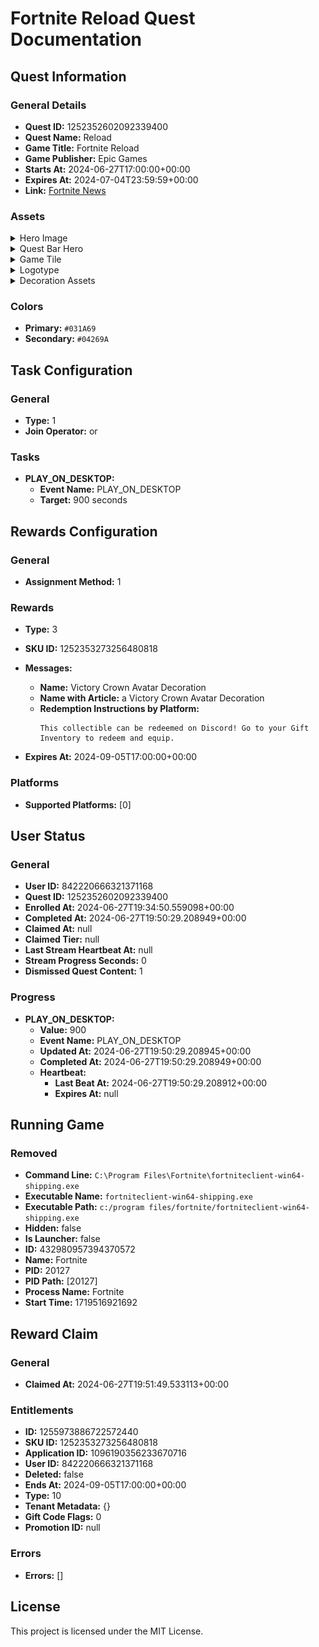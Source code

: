 # Fortnite Reload Quest Documentation

## Quest Information

### General Details
- **Quest ID:** 1252352602092339400
- **Quest Name:** Reload
- **Game Title:** Fortnite Reload
- **Game Publisher:** Epic Games
- **Starts At:** 2024-06-27T17:00:00+00:00
- **Expires At:** 2024-07-04T23:59:59+00:00
- **Link:** [Fortnite News](https://www.fortnite.com/news/squad-up-for-fortnite-reload)

### Assets
<details>
  <summary>Hero Image</summary>
  <img src="assets/quests/1252352602092339400/hero.jpg" alt="Hero Image" width="200"/>
</details>

<details>
  <summary>Quest Bar Hero</summary>
  <img src="assets/quests/1252352602092339400/quest_bar_hero_square.jpg" alt="Quest Bar Hero" width="200"/>
</details>

<details>
  <summary>Game Tile</summary>
  <img src="assets/quests/1252352602092339400/dark/fortnite_tile_with_background.png" alt="Game Tile" width="200"/>
</details>

<details>
  <summary>Logotype</summary>
  <img src="assets/quests/1252352602092339400/dark/fortnite_logotype.png" alt="Logotype" width="200"/>
</details>

<details>
  <summary>Decoration Assets</summary>
  <img src="assets/avatar-decoration-presets/a_65db91cee351e36150a2b506b26eba71.png" alt="Victory Crown Avatar Decoration" width="200">
  <br>
  <img src="assets/avatar-decoration-presets/_a_65db91cee351e36150a2b506b26eba71.png" alt="Victory Crown Avatar Decoration (SMALL)" width="100">
  <br>
  <video width="320" height="240" controls>
    <source src="assets/quests/1252352602092339400/reward_preview.mp4" type="video/mp4">
    Your browser does not support the video tag.
  </video>
</details>


### Colors
- **Primary:** `#031A69`
- **Secondary:** `#04269A`

## Task Configuration

### General
- **Type:** 1
- **Join Operator:** or

### Tasks
- **PLAY_ON_DESKTOP:**
  - **Event Name:** PLAY_ON_DESKTOP
  - **Target:** 900 seconds

## Rewards Configuration

### General
- **Assignment Method:** 1

### Rewards
- **Type:** 3
- **SKU ID:** 1252353273256480818

- **Messages:**
  - **Name:** Victory Crown Avatar Decoration
  - **Name with Article:** a Victory Crown Avatar Decoration
  - **Redemption Instructions by Platform:**
    ```
    This collectible can be redeemed on Discord! Go to your Gift Inventory to redeem and equip.
    ```
- **Expires At:** 2024-09-05T17:00:00+00:00

### Platforms
- **Supported Platforms:** [0]

## User Status

### General
- **User ID:** 842220666321371168
- **Quest ID:** 1252352602092339400
- **Enrolled At:** 2024-06-27T19:34:50.559098+00:00
- **Completed At:** 2024-06-27T19:50:29.208949+00:00
- **Claimed At:** null
- **Claimed Tier:** null
- **Last Stream Heartbeat At:** null
- **Stream Progress Seconds:** 0
- **Dismissed Quest Content:** 1

### Progress
- **PLAY_ON_DESKTOP:**
  - **Value:** 900
  - **Event Name:** PLAY_ON_DESKTOP
  - **Updated At:** 2024-06-27T19:50:29.208945+00:00
  - **Completed At:** 2024-06-27T19:50:29.208949+00:00
  - **Heartbeat:**
    - **Last Beat At:** 2024-06-27T19:50:29.208912+00:00
    - **Expires At:** null

## Running Game

### Removed
- **Command Line:** `C:\Program Files\Fortnite\fortniteclient-win64-shipping.exe`
- **Executable Name:** `fortniteclient-win64-shipping.exe`
- **Executable Path:** `c:/program files/fortnite/fortniteclient-win64-shipping.exe`
- **Hidden:** false
- **Is Launcher:** false
- **ID:** 432980957394370572
- **Name:** Fortnite
- **PID:** 20127
- **PID Path:** [20127]
- **Process Name:** Fortnite
- **Start Time:** 1719516921692

## Reward Claim

### General
- **Claimed At:** 2024-06-27T19:51:49.533113+00:00

### Entitlements
- **ID:** 1255973886722572440
- **SKU ID:** 1252353273256480818
- **Application ID:** 1096190356233670716
- **User ID:** 842220666321371168
- **Deleted:** false
- **Ends At:** 2024-09-05T17:00:00+00:00
- **Type:** 10
- **Tenant Metadata:** {}
- **Gift Code Flags:** 0
- **Promotion ID:** null

### Errors
- **Errors:** []

## License
This project is licensed under the MIT License.
